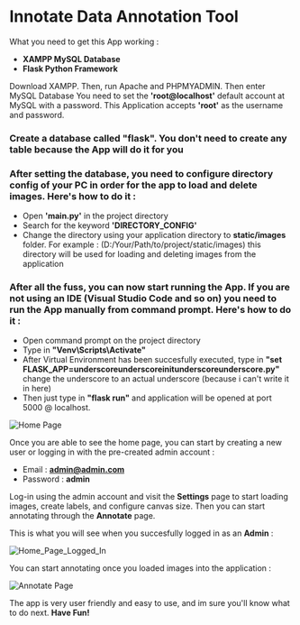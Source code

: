 # Innotate Data Annotation Tool

What you need to get this App working :
- **XAMPP MySQL Database**
- **Flask Python Framework**

Download XAMPP. Then, run Apache and PHPMYADMIN. Then enter MySQL Database 
You need to set the **'root@localhost'** default account at MySQL with a password. This Application accepts **'root'** as the username and password.

### Create a database called "flask". You don't need to create any table because the App will do it for you

### After setting the database, you need to configure directory config of your PC in order for the app to load and delete images. Here's how to do it :
- Open **'main.py'** in the project directory
- Search for the keyword **'DIRECTORY_CONFIG'**
- Change the directory using your application directory to **static/images** folder. For example : (D:/Your/Path/to/project/static/images) this directory will be used for loading and deleting images from the application

### After all the fuss, you can now start running the App. If you are not using an IDE (Visual Studio Code and so on) you need to run the App manually from command prompt. Here's how to do it :
- Open command prompt on the project directory
- Type in **"Venv\Scripts\Activate"**
- After Virtual Environment has been succesfully executed, type in **"set FLASK_APP=underscoreunderscoreinitunderscoreunderscore.py"** change the underscore to an actual underscore (because i can't write it in here)
- Then just type in **"flask run"** and application will be opened at port 5000 @ localhost.

![Home Page](https://i.ibb.co/HTJT6Kt/2020-06-02-16-52-57-Movies-TV.png)

Once you are able to see the home page, you can start by creating a new user or logging in with the pre-created admin account :
- Email     : **admin@admin.com**
- Password  : **admin**

Log-in using the admin account and visit the **Settings** page to start loading images, create labels, and configure canvas size. Then you can start annotating through the **Annotate** page.

This is what you will see when you succesfully logged in as an **Admin** :

![Home_Page_Logged_In](https://i.ibb.co/3vx8pRx/2020-06-02-16-57-15.png)

You can start annotating once you loaded images into the application :

![Annotate Page](https://i.ibb.co/fQxGZWV/2020-06-02-16-59-28-Movies-TV.png)

The app is very user friendly and easy to use, and im sure you'll know what to do next. **Have Fun!**
